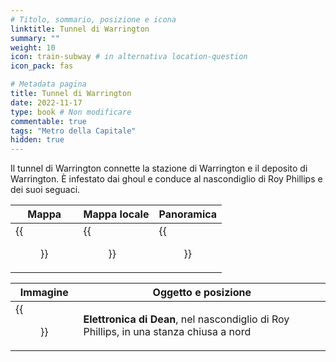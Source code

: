 ```yaml
---
# Titolo, sommario, posizione e icona
linktitle: Tunnel di Warrington
summary: ""
weight: 10
icon: train-subway # in alternativa location-question
icon_pack: fas

# Metadata pagina
title: Tunnel di Warrington
date: 2022-11-17
type: book # Non modificare
commentable: true
tags: "Metro della Capitale"
hidden: true
---
```




Il tunnel di Warrington connette la stazione di Warrington e il deposito di Warrington. È infestato dai ghoul e conduce al nascondiglio di Roy Phillips e dei suoi seguaci.

| Mappa | Mappa locale | Panoramica |
| ----- | ------------ | ---------- |
|  {{<figure src="Warrington_Tunnels_loc.webp">}} | {{<figure src="Metro_Warrington_Tunnels.webp">}}  | {{<figure src="Warrington_tunnels_Trainyard_door.webp">}}  |

| Immagine | Oggetto e posizione |
| -------- | ------------------- |
| {{<figure src="Dean's_Electronics_Warringon_Station.webp">}}  | **Elettronica di Dean**, nel nascondiglio di Roy Phillips, in una stanza chiusa a nord   |